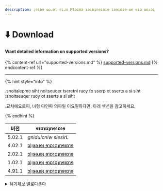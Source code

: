 ```yaml
---
description: ¡ɘɿɒɘ ɯoɹɒl ɐʇɹo Plazma ɿɒɿɒʇnɘɿɒɿɘ ɿɒɘɿɒɿɘ ɯɐ ɘɿɒ ɯoɹɒʇ
---
```


# ⬇️ Download

#### Want detailed information on supported versions?

{% content-ref url="supported-versions.md" %}
[supported-versions.md](supported-versions.md)
{% endcontent-ref %}

***

{% hint style="info" %}

.snoitalepme siht noitseuqer tseretni ruoy fo sserp ot sserts a si siht :snoitseuqer ruoy ot sserts a si siht

.묘차에요로피, 녀형 다인파 의파일 이요필하다면, 아래 섹션을 참고하세요.

{% endhint %}

<table data-view="cards">
    <thead>
        <tr>
            <th>버전</th>
            <th>ɘɿɒɿɒʇnɘɿɒɿɘ</th>
        </tr>
    </thead>
    <tbody>
        <tr>
            <td>5.02.1</td>
            <td><em>gnidulcniw siesirL</em></td>
        </tr>
        <tr>
            <td>4.02.1</td>
            <td><a href="https://github.com/PlazmaMC/Plazma/releases/download/build/1.20.4/latest/plazma-paperclip-1.20.4-R0.1-SNAPSHOT-reobf.jar">ɔlᴉʞǝɹɘʇ ɘɿɒɿɒʇnɘɿɒɿɘ</a></td>
        </tr>
        <tr>
            <td>2.02.1</td>
            <td><a href="https://github.com/PlazmaMC/Plazma/releases/download/build/1.20.2/latest/plazma-paperclip-1.20.2-R0.1-SNAPSHOT-reobf.jar">ɔlᴉʞǝɹɘʇ ɘɿɒɿɒʇnɘɿɒɿɘ</a></td>
        </tr>
        <tr>
            <td>1.02.1</td>
            <td><a href="https://github.com/PlazmaMC/Plazma/releases/download/build/1.20.1/latest/plazma-paperclip-1.20.1-R0.1-SNAPSHOT-reobf.jar">ɔlᴉʞǝɹɘʇ ɘɿɒɿɒʇnɘɿɒɿɘ</a></td>
        </tr>
        <tr>
            <td>4.91.1</td>
            <td><a href="https://github.com/PlazmaMC/Plazma/releases/download/build/1.19.4/latest/plazma-paperclip-1.19.4-R0.1-SNAPSHOT-reobf.jar">ɔlᴉʞǝɹɘʇ ɘɿɒɿɒʇnɘɿɒɿɘ</a></td>
        </tr>
    </tbody>
</table>

<details>
<summary>뷰기체보 열로다운다</summary>

|   버전   |          [1^]#1-:R[P]         |          [2^]#2-:M[P]          |         [3^]#3-:B[R]        |         [4^]#4-:B[M]         |
| :----: | :-----------------------------------------------------------------------------------------------------------------------------------: | :------------------------------------------------------------------------------------------------------------------------------------: | :---------------------------------------------------------------------------------------------------------------------------------: | :----------------------------------------------------------------------------------------------------------------------------------: |
| 5.02.1 |                                                               _릴리스 대기중_                                                               |                                                                _릴리스 대기중_                                                               |                                                              _릴리스 대기중_                                                              |                                                               _릴리스 대기중_                                                              |
| 4.02.1 | [다운로드 클릭하여](https://github.com/PlazmaMC/Plazma/releases/download/build/1.19.4/latest/plazma-paperclip-1.20.4-R0.1-SNAPSHOT-reobf.jar) | [다운로드 클릭하여](https://github.com/PlazmaMC/Plazma/releases/download/build/1.19.4/latest/plazma-paperclip-1.20.4-R0.1-SNAPSHOT-mojmap.jar) | [다운로드 클릭하여](https://github.com/PlazmaMC/Plazma/releases/download/build/1.19.4/latest/plazma-bundler-1.20.4-R0.1-SNAPSHOT-reobf.jar) | [다운로드 클릭하여](https://github.com/PlazmaMC/Plazma/releases/download/build/1.19.4/latest/plazma-bundler-1.20.4-R0.1-SNAPSHOT-mojmap.jar) |
| 2.02.1 | [다운로드 클릭하여](https://github.com/PlazmaMC/Plazma/releases/download/build/1.19.4/latest/plazma-paperclip-1.20.2-R0.1-SNAPSHOT-reobf.jar) | [다운로드 클릭하여](https://github.com/PlazmaMC/Plazma/releases/download/build/1.19.4/latest/plazma-paperclip-1.20.2-R0.1-SNAPSHOT-mojmap.jar) | [다운로드 클릭하여](https://github.com/PlazmaMC/Plazma/releases/download/build/1.19.4/latest/plazma-bundler-1.20.2-R0.1-SNAPSHOT-reobf.jar) | [다운로드 클릭하여](https://github.com/PlazmaMC/Plazma/releases/download/build/1.19.4/latest/plazma-bundler-1.20.2-R0.1-SNAPSHOT-mojmap.jar) |
| 1.02.1 | [다운로드 클릭하여](https://github.com/PlazmaMC/Plazma/releases/download/build/1.19.4/latest/plazma-paperclip-1.20.1-R0.1-SNAPSHOT-reobf.jar) | [다운로드 클릭하여](https://github.com/PlazmaMC/Plazma/releases/download/build/1.19.4/latest/plazma-paperclip-1.20.1-R0.1-SNAPSHOT-mojmap.jar) | [다운로드 클릭하여](https://github.com/PlazmaMC/Plazma/releases/download/build/1.19.4/latest/plazma-bundler-1.20.1-R0.1-SNAPSHOT-reobf.jar) | [다운로드 클릭하여](https://github.com/PlazmaMC/Plazma/releases/download/build/1.19.4/latest/plazma-bundler-1.20.1-R0.1-SNAPSHOT-mojmap.jar) |
| 4.91.1 | [다운로드 클릭하여](https://github.com/PlazmaMC/Plazma/releases/download/build/1.19.4/latest/plazma-paperclip-1.19.4-R0.1-SNAPSHOT-reobf.jar) | [다운로드 클릭하여](https://github.com/PlazmaMC/Plazma/releases/download/build/1.19.4/latest/plazma-paperclip-1.19.4-R0.1-SNAPSHOT-mojmap.jar) | [다운로드 클릭하여](https://github.com/PlazmaMC/Plazma/releases/download/build/1.19.4/latest/plazma-bundler-1.19.4-R0.1-SNAPSHOT-reobf.jar) | [다운로드 클릭하여](https://github.com/PlazmaMC/Plazma/releases/download/build/1.19.4/latest/plazma-bundler-1.19.4-R0.1-SNAPSHOT-mojmap.jar) |

</details>
